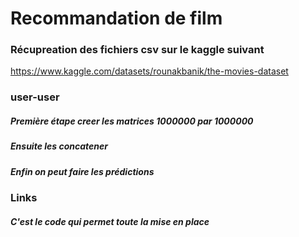# Recommandation de film
### Récupreation des fichiers csv sur le kaggle suivant 
https://www.kaggle.com/datasets/rounakbanik/the-movies-dataset

### user-user
##### Première étape creer les matrices 1000000 par 1000000
##### Ensuite les concatener
##### Enfin on peut faire les prédictions

### Links
##### C'est le code qui permet toute la mise en place
